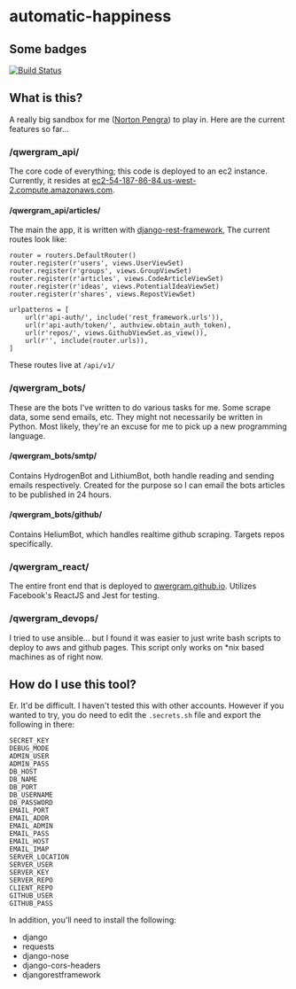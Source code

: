# automatic-happiness

## Some badges
[![Build Status](https://travis-ci.org/qwergram/automatic-happiness.svg?branch=development)](https://travis-ci.org/qwergram/automatic-happiness)

## What is this?
A really big sandbox for me ([Norton Pengra](http://qwergram.github.io)) to play in. Here are the current features so far...

### /qwergram_api/
The core code of everything; this code is deployed to an ec2 instance.
Currently, it resides at [ec2-54-187-86-84.us-west-2.compute.amazonaws.com](http://ec2-54-187-86-84.us-west-2.compute.amazonaws.com/api/v1).

#### /qwergram_api/articles/
The main the app, it is written with [django-rest-framework](http://www.django-rest-framework.org/),
The current routes look like:

```
router = routers.DefaultRouter()
router.register(r'users', views.UserViewSet)
router.register(r'groups', views.GroupViewSet)
router.register(r'articles', views.CodeArticleViewSet)
router.register(r'ideas', views.PotentialIdeaViewSet)
router.register(r'shares', views.RepostViewSet)

urlpatterns = [
    url(r'api-auth/', include('rest_framework.urls')),
    url(r'api-auth/token/', authview.obtain_auth_token),
    url(r'repos/', views.GithubViewSet.as_view()),
    url(r'', include(router.urls)),
]
```
These routes live at `/api/v1/`

### /qwergram_bots/
These are the bots I've written to do various tasks for me. Some scrape data, some
send emails, etc. They might not necessarily be written in Python. Most likely, they're
an excuse for me to pick up a new programming language.

#### /qwergram_bots/smtp/
Contains HydrogenBot and LithiumBot, both handle reading and sending emails respectively.
Created for the purpose so I can email the bots articles to be published in 24 hours.

#### /qwergram_bots/github/
Contains HeliumBot, which handles realtime github scraping. Targets repos specifically.

### /qwergram_react/
The entire front end that is deployed to [qwergram.github.io](http://qwergram.github.io).
Utilizes Facebook's ReactJS and Jest for testing.

### /qwergram_devops/
I tried to use ansible... but I found it was easier to just write bash scripts to deploy to aws
and github pages. This script only works on \*nix based machines as of right now.

## How do I use this tool?
Er. It'd be difficult. I haven't tested this with other accounts. However if you wanted to try,
you do need to edit the `.secrets.sh` file and export the following in there:

```
SECRET_KEY
DEBUG_MODE
ADMIN_USER
ADMIN_PASS
DB_HOST
DB_NAME
DB_PORT
DB_USERNAME
DB_PASSWORD
EMAIL_PORT
EMAIL_ADDR
EMAIL_ADMIN
EMAIL_PASS
EMAIL_HOST
EMAIL_IMAP
SERVER_LOCATION
SERVER_USER
SERVER_KEY
SERVER_REPO
CLIENT_REPO
GITHUB_USER
GITHUB_PASS
```

In addition, you'll need to install the following:
- django
- requests
- django-nose
- django-cors-headers
- djangorestframework
